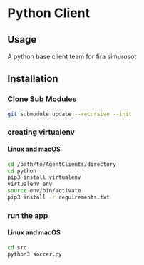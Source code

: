 # Python Client

## Usage

A python base client team for fira simurosot


## Installation

### Clone Sub Modules
```bash
git submodule update --recursive --init 
```

### creating virtualenv
#### Linux and macOS
```bash
cd /path/to/AgentClients/directory
cd python
pip3 install virtualenv
virtualenv env
source env/bin/activate
pip3 install -r requirements.txt
```

### run the app

#### Linux and macOS
```bash
cd src
python3 soccer.py
```


